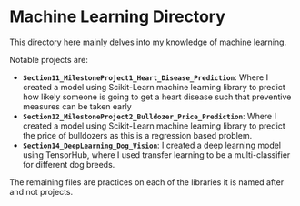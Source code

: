 # Machine Learning Directory

This directory here mainly delves into my knowledge of machine learning. 

Notable projects are:
- **`Section11_MilestoneProject1_Heart_Disease_Prediction`**: Where I created a model using Scikit-Learn machine learning library to predict how likely someone is going to get a heart disease such that preventive measures can be taken early
- **`Section12_MilestoneProject2_Bulldozer_Price_Prediction`**: Where I created a model using Scikit-Learn machine learning library to predict the price of bulldozers as this is a regression based problem.
- **`Section14_DeepLearning_Dog_Vision`**: I created a deep learning model using TensorHub, where I used transfer learning to be a multi-classifier for different dog breeds.

The remaining files are practices on each of the libraries it is named after and not projects.

